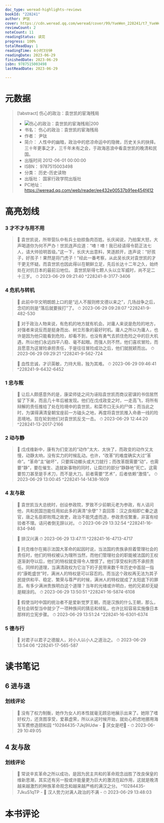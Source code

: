 ```yaml
---
doc_type: weread-highlights-reviews
bookId: "228241"
author: 尹钛
cover: https://cdn.weread.qq.com/weread/cover/99/YueWen_228241/t7_YueWen_228241.jpg
reviewCount: 2
noteCount: 11
readingStatus: 读完
progress: 100%
totalReadDay: 1
readingTime: 4小时3分钟
readingDate: 2023-06-29
finishedDate: 2023-06-29
isbn: 9787515003498
lastReadDate: 2023-06-29

---
```

# 元数据
> [!abstract] 伤心的政治：袁世凯的宦海残局
> - ![ 伤心的政治：袁世凯的宦海残局|200](https://cdn.weread.qq.com/weread/cover/99/YueWen_228241/t7_YueWen_228241.jpg)
> - 书名： 伤心的政治：袁世凯的宦海残局
> - 作者： 尹钛
> - 简介： 人性中的幽暗，政治中的悲凉命运中的隐微，历史关头的抉择。三十年更事之才，三千年未有之会，于政海恶浪中看袁世凯的晚清和民国。
> - 出版时间 2012-06-01 00:00:00
> - ISBN： 9787515003498
> - 分类： 历史-历史读物
> - 出版社： 国家行政学院出版社
> - PC地址：https://weread.qq.com/web/reader/ee432e00537b91ee454f412

# 高亮划线

### 3 才不才与用不用

> 📌 袁世凯说，所带营队中有兵士劫掠鱼肉百姓。长庆闻说，乃拍案大怒，大声喝道你为何不严办！世凯连声应道：“喳！喳！我已经请得令箭正法七人，请大帅验明首级。”这一下，长庆大出意料，笑逐颜开，连声说：“好孩子，好孩子！果然是将门虎子！”经此一番考察，从此吴长庆对袁世凯的才干更无怀疑。而袁世凯也因此得以在朝鲜立足，先后长达十二年之久，始终处在对抗日本的最前沿地位。
袁世凯斩得七颗人头以立军威时，尚不足二十三岁。 
> ⏱ 2023-06-29 09:21:40 ^228241-8-3177-3406

### 4 危机与转机

> 📌 此前中华文明朗朗上口的是“远人不服则修文德以来之”，几场战争之后，念叨的则是“落后就要挨打”了。 
> ⏱ 2023-06-29 09:28:07 ^228241-9-482-530

> 📌 对于政治人物来说，有危机的地方就有机会。对庸人来说是危险的地方，对强者来说反而是挺身而出、树立形象的最好时机。庸人之所以为庸人，也许是因为他只能看到危险，却看不到，也没有勇气去抓住危险之中的巨大机遇，所以他们永远四平八稳、毫不起眼。而强人则不然，他们喜欢冒险，而且愿意为这冒险承担责任，于是往往冒险成功之后，他们就脱颖而出。 
> ⏱ 2023-06-29 09:29:21 ^228241-9-562-724

> 📌 血性忠诚，才识英敏，力持大局，独为其难。 
> ⏱ 2023-06-29 09:46:41 ^228241-9-6432-6452

### 1 忠与叛

> 📌 让后人颇感意外的是，康梁师徒之间为诬陷袁世凯而商议密谋的书信居然留了下来，而且几十年后被发现。他们在戊戌政变之时，一走高飞，将所有辩解的责任推给了处在险境中的袁世凯，和菜市口无头的尸体；而当此之时，为谋得满清皇朝宝座前一方磕头之地，再度将袁世凯推入命悬一线的险恶境地。现在轮到他们对袁世凯反戈一击。 
> ⏱ 2023-06-29 12:44:20 ^228241-13-2017-2166

### 2 动与静

> 📌 戊戌维新中，康有为们变法的“动作”太大、太快了，而政变的动作又太慢，动静太响，没有实力的时候乱动。也许，“改革”的难度确实大过“革命”。“革命”主“破坏”，只要挥动榔头或大刀就行；而改革既需要“动”，也需要“静”，要在催生、造就新事物的同时，让腐烂的部分“静静地”死亡。这需要剪刀甚至是手术刀，而不是大刀。前者需要“艺术”，后者依赖“激情”。 
> ⏱ 2023-06-29 13:00:45 ^228241-14-1438-1609

### 4 友与敌

> 📌 袁世凯当大总统时，创设参政院，罗致不少前朝元老为参政，有人诘问他，共和民国岂能任用如此多的满清“余孽”？袁回答：汉之良相即亡秦之退官，唐之名臣即败隋之故吏，政治不能凭虚而造，参政责任繁重，非富有经验者不理。诘问者倒无辞以对。 
> ⏱ 2023-06-29 13:32:54 ^228241-16-834-946

> 📌 排汉兴满 
> ⏱ 2023-06-29 13:47:11 ^228241-16-4713-4717

> 📌 托克维尔在揭示法国大革命的起因时说，当法国的贵族承担着管理社会的责任时，他们的特权被认为理所当然，而他们管理社会的职能被法国的王权逐渐剥夺以后，他们的特权就变得令人憎恨了。他们享受权利而不承担责任。同样的道理，当满清政权为它治下的子民带来数千年历史中首屈一指的“康乾盛世”时，满洲人的特权是可以容忍的。而当这个政权再无法为其子民提供和平、稳定、繁荣与尊严的时候，满洲人的特权就成了太阳底下的罪恶。有多少满洲贵族明白这个道理？当年的光绪或许明白，他的兄弟却无疑是糊涂的。 
> ⏱ 2023-06-29 13:50:51 ^228241-16-5874-6108

> 📌 假使当时中国的统治者不是爱新觉罗王朝，而是汉族的什么王朝，那么，在社会转型当中就少了一项种族间的猜忌和倾轧，也许比较容易实施像日本那样的立宪步骤。 
> ⏱ 2023-06-29 13:51:24 ^228241-16-6301-6374

### 5 德与行

> 📌 对君子以君子之德服人，对小人以小人之道治之。 
> ⏱ 2023-06-29 13:54:06 ^228241-17-565-587

# 读书笔记

## 6 进与退

### 划线评论
> 📌 没有了权力制衡，她作为女人的本性就毫无顾忌地展示出来了。她除了嗜好权力，还贪图享受，爱慕虚荣，所以从这时候开始，就处心积虑地挪用海军军费修造颐和园  ^10284435-7Jkj9iUdw
    - 💭 厌女是吧🌚
    - ⏱ 2023-06-29 10:49:05
   
## 4 友与敌

### 划线评论
> 📌 常说辛亥革命之所以成功，是因为民主共和的革命观念战胜了改良保皇的维新思潮，其实还有另一股或许能量更为巨大的激流在起作用，这就是晚清越来越激烈的种族革命观念和越来越严格的满汉之分。  ^10284435-7JkuS1qTP
    - 💭 汉人势力对满人政治的不满
    - ⏱ 2023-06-29 13:48:03
   
# 本书评论

